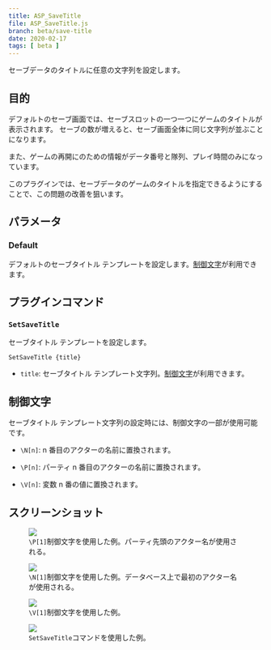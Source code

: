 ```yaml
---
title: ASP_SaveTitle
file: ASP_SaveTitle.js
branch: beta/save-title
date: 2020-02-17
tags: [ beta ]
---
```


セーブデータのタイトルに任意の文字列を設定します。

## 目的

デフォルトのセーブ画面では、セーブスロットの一つ一つにゲームのタイトルが表示されます。
セーブの数が増えると、セーブ画面全体に同じ文字列が並ぶことになります。

また、ゲームの再開にのための情報がデータ番号と隊列、プレイ時間のみになっています。

このプラグインでは、セーブデータのゲームのタイトルを指定できるようにすることで、この問題の改善を狙います。

## パラメータ

### Default

デフォルトのセーブタイトル テンプレートを設定します。[制御文字](#制御文字)が利用できます。

## プラグインコマンド

### `SetSaveTitle`

セーブタイトル テンプレートを設定します。

```
SetSaveTitle {title}
```

* `title`: セーブタイトル テンプレート文字列。[制御文字](#制御文字)が利用できます。


## 制御文字

セーブタイトル テンプレート文字列の設定時には、制御文字の一部が使用可能です。

* `\N[n]`: n 番目のアクターの名前に置換されます。

* `\P[n]`: パーティ n 番目のアクターの名前に置換されます。

* `\V[n]`: 変数 n 番の値に置換されます。

## スクリーンショット

<div class="image-group">
<figure>
<img src="img/ASP_SaveTitle/1.png" />
<figcaption>
<code>\P[1]</code>制御文字を使用した例。パーティ先頭のアクター名が使用される。
</figcaption>
</figure>

<figure>
<img src="img/ASP_SaveTitle/2.png" />
<figcaption>
<code>\N[1]</code>制御文字を使用した例。データベース上で最初のアクター名が使用される。
</figcaption>
</figure>

<figure>
<img src="img/ASP_SaveTitle/3.png" />
<figcaption>
<code>\V[1]</code>制御文字を使用した例。
</figcaption>
</figure>

<figure>
<img src="img/ASP_SaveTitle/4.png" />
<figcaption>
<code>SetSaveTitle</code>コマンドを使用した例。
</figcaption>
</figure>
</div>
